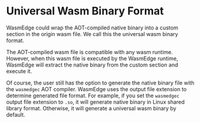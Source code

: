 # Universal Wasm Binary Format

WasmEdge could wrap the AOT-compiled native binary into a custom section in the origin wasm file. We call this the universal wasm binary format.

The AOT-compiled wasm file is compatible with any wasm runtime. However, when this wasm file is executed by the WasmEdge runtime, WasmEdge will extract the native binary from the custom section and execute it.

Of course, the user still has the option to generate the native binary file with the `wasmedgec` AOT compiler.
WasmEdge uses the output file extension to determine generated file format. For example, if you set the `wasmedgec` output file extension to `.so`, it will generate native binary in Linux shared library format. Otherwise, it will generate a universal wasm binary by default.
